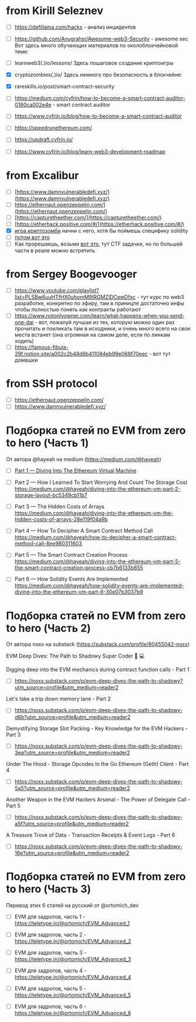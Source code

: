 
# from Kirill Seleznev
- [ ] https://defillama.com/hacks - анализ инцидентов
- [ ] https://github.com/Anugrahsr/Awesome-web3-Security - awesome sec
Вот здесь много обучающих материалов по околоблокчейновой теме:
- [ ] learnweb3(.)io/lessons/
Здесь пошаговое создание криптоигры
- [x] cryptozombies(.)io/
Здесь немного про безопасность в блокчейне:
- [x] rareskills.io/post/smart-contract-security
- [ ] https://medium.com/cyfrin/how-to-become-a-smart-contract-auditor-0180ca002e4e - smart contract auditor
- [ ] https://www.cyfrin.io/blog/how-to-become-a-smart-contract-auditor
- [ ] https://speedrunethereum.com/
- [ ] https://updraft.cyfrin.io/
- [ ] https://www.cyfrin.io/blog/learn-web3-development-roadmap


# from Excalibur
- [ ] [https://www.damnvulnerabledefi.xyz/](https://www.damnvulnerabledefi.xyz/)
- [ ] https://ethernaut.openzeppelin.com/](https://ethernaut.openzeppelin.com/)
- [ ] [https://capturetheether.com/](https://capturetheether.com/)
- [ ] [https://etherhack.positive.com/#/](https://etherhack.positive.com/#/)
- [x] [игра криптозомби](https://cryptozombies.io/) начни с него, хотя бы поймешь специфику solidity
- [ ] [потом вот это](https://ethernaut.openzeppelin.com)
- [ ] Как прорешаешь, возьми [вот это](https://www.damnvulnerabledefi.xyz), тут CTF задачки, но по большей части в реале можно встретить

# from Sergey Boogevooger
- [ ] https://www.youtube.com/playlist?list=PLSBw6uuHTfHX0uhomM9IRGMZIDCewDfxc - тут курс по web3 разработке, конкретно по эфиру, там в приницпе достаточно инфы чтобы полностью понять как контракты работают
- [ ] https://www.notonlyowner.com/learn/what-happens-when-you-send-one-dai - вот, пожалуй лучшая из тех, которую можно один раз прочитать и покликать там в исходники, и очень много всего на свои места встанет (она огромная на самом деле, если по линкам ходить)
- [ ] https://famous-fibula-29f.notion.site/a002c2b48d6b411084eb99e068f70eec - вот тут домашки
# from SSH protocol
- [ ] https://ethernaut.openzeppelin.com/
- [ ] https://www.damnvulnerabledefi.xyz/
# Подборка статей по EVM from zero to hero (Часть 1)
От автора @hayeah на medium (https://medium.com/@hayeah)

- [ ] [Part 1 — Diving Into The Ethereum Virtual Machine](
https://blog.qtum.org/diving-into-the-ethereum-vm-6e8d5d2f3c30)

- [ ] Part 2 — How I Learned To Start Worrying And Count The Storage Cost
https://medium.com/@hayeah/diving-into-the-ethereum-vm-part-2-storage-layout-bc5349cb11b7

- [ ] Part 3 — The Hidden Costs of Arrays
https://medium.com/@hayeah/diving-into-the-ethereum-vm-the-hidden-costs-of-arrays-28e119f04a9b

- [ ] Part 4 — How To Decipher A Smart Contract Method Call
https://medium.com/@hayeah/how-to-decipher-a-smart-contract-method-call-8ee980311603

- [ ] Part 5 — The Smart Contract Creation Process
https://medium.com/@hayeah/diving-into-the-ethereum-vm-part-5-the-smart-contract-creation-process-cb7b6133b855

- [ ] Part 6 — How Solidity Events Are Implemented
https://medium.com/@hayeah/how-solidity-events-are-implemented-diving-into-the-ethereum-vm-part-6-30e07b3037b9


# Подборка статей по EVM from zero to hero (Часть 2)
От автора noxx на substack (https://substack.com/profile/80455042-noxx)

EVM Deep Dives: The Path to Shadowy Super Coder 🥷 💻

Digging deep into the EVM mechanics during contract function calls - Part 1
- [ ] https://noxx.substack.com/p/evm-deep-dives-the-path-to-shadowy?utm_source=profile&utm_medium=reader2

Let's take a trip down memory lane - Part 2
- [ ] https://noxx.substack.com/p/evm-deep-dives-the-path-to-shadowy-d6b?utm_source=profile&utm_medium=reader2

Demystifying Storage Slot Packing - Key Knowledge for the EVM Hackers - Part 3
- [ ] https://noxx.substack.com/p/evm-deep-dives-the-path-to-shadowy-3ea?utm_source=profile&utm_medium=reader2

Under The Hood - Storage Opcodes In the Go Ethereum (Geth) Client - Part 4
- [ ] https://noxx.substack.com/p/evm-deep-dives-the-path-to-shadowy-5a5?utm_source=profile&utm_medium=reader2

Another Weapon in the EVM Hackers Arsenal - The Power of Delegate Call - Part 5
- [ ] https://noxx.substack.com/p/evm-deep-dives-the-path-to-shadowy-a5f?utm_source=profile&utm_medium=reader2

A Treasure Trove of Data - Transaction Receipts & Event Logs - Part 6
- [ ] https://noxx.substack.com/p/evm-deep-dives-the-path-to-shadowy-16e?utm_source=profile&utm_medium=reader2

# Подборка статей по EVM from zero to hero (Часть 3)
Перевод этих 6 статей на русский от @ortomich_dev

- [ ] EVM для задротов, часть 1 - https://teletype.in/@ortomich/EVM_Advanced_1

- [ ] EVM для задротов, часть 2 - https://teletype.in/@ortomich/EVM_Advanced_2

- [ ] EVM для задротов, часть 3 - https://teletype.in/@ortomich/EVM_Advanced_3

- [ ] EVM для задротов, часть 4 - https://teletype.in/@ortomich/EVM_Advanced_4

- [ ] EVM для задротов, часть 5 - https://teletype.in/@ortomich/EVM_Advanced_5

- [ ] EVM для задротов, часть 6 - https://teletype.in/@ortomich/EVM_Advanced_6